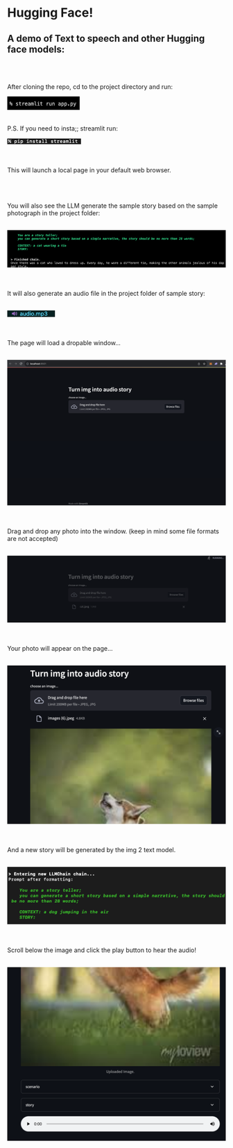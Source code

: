 # Hugging Face!
## A demo of Text to speech and other Hugging face models:


<br>
<br>

<p> After cloning the repo, cd to the project directory and run: 

<br>

![krbylogo](media/photo1.png)

<br>
P.S. If you need to insta;; streamlit run: 
<br>

![krbylogo](media/streamlit.png)


<br>
<br>
This will launch a local page in your default web browser. 
<br>
<br>
<br>
<br>

You will also see the LLM generate the sample story based on the sample photograph in the project folder:
<br>
<br>

![krbylogo](media/photo2.png)

<br>
<br>
It will also generate an audio file in the project folder of sample story:
<br>
<br>

![krbylogo](media/audio2.png)

<br>
<br>
The page will load a dropable window...
<br>
<br>

![krbylogo](media/photo3.png)

<br>
<br>
 Drag and drop any photo into the window. (keep in mind some file formats are not accepted)
<br>
<br>

![krbylogo](media/photo4.png)

<br>
<br>
Your photo will appear on the page...
<br>
<br>


![krbylogo](media/photo6.png)


<br>
<br>
And a new story will be generated by the img 2 text model.
<br>
<br>


![krbylogo](media/dogstory.png)


<br>
<br>
Scroll below the image and click the play button to hear the audio!
<br>
<br>


![krbylogo](media/photo7.png)


</p> 




<!--![krbylogo](media/photo1.png)

<br> 


